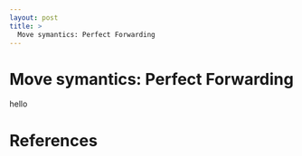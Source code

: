 ```yaml
---
layout: post
title: >
  Move symantics: Perfect Forwarding
---
```


# Move symantics: Perfect Forwarding

hello 

# References
